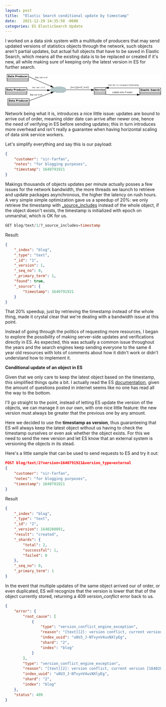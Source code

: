 ```yaml
---
layout: post
title:  "Elastic Search conditional update by timestamp"
date:   2021-12-29 14:35:50 -0600
categories: ES ElasticSearch Update
---
```

I worked on a data sink system with a multitude of producers that may send updated versions of statistics objects through the network, such objects aren't partial updates, but actual full objects that have to be saved in Elastic Search, which means all the existing data is to be replaced or created if it's new, all while making sure of keeping only the latest version in ES for further search.

![Architecture](/graphics/ESCondUpdateArch1.png)

Network being what it is, introduces a nice little issue: updates are bound to arrive out of order, meaning older date can arrive after newer one, hence the need of verifying in ES before sending updates; this in turn introduces more overhead and isn't really a guarantee when having horizontal scaling of data sink service workers.

Let's simplify everything and say this is our payload:
```json
{
    "customer": "sir-farfan",
    "notes": "for blogging purposes",
    "timestamp": 1640791921
}
```

Makings thousands of objects updates per minute actually posses a few issues for the network bandwidth, the more threads we launch to retrieve and update packages asynchronous, the higher the latency on rush hours. A very simple simple optimization gave us a speedup of 20%: we only retrieve the timestamp with [_source_includes][source-includes] instead of the whole object, if the object doesn't exists, the timestamp is initialized with epoch on unmarshal, which is OK for us.

```sql
GET blog/text/1/?_source_includes=timestamp
```
Result:
```json
{
    "_index": "blog",
    "_type": "text",
    "_id": "1",
    "_version": 1,
    "_seq_no": 0,
    "_primary_term": 1,
    "found": true,
    "_source": {
        "timestamp": 1640791921
    }
}
```

That 20% speedup, just by retrieving the timestamp instead of the whole thing, made it crystal clear that we're dealing with a bandwidth issue at this point.

Instead of going through the politics of requesting more resources, I began to explore the possibility of making server-side updates and verifications directly in ES. As expected, this was actually a common issue throughout the years and the search engines keep sending everyone to the same 4 year old resources with lots of comments about how it didn't work or didn't understand how to implement it.

**Conditional update of an object in ES**

Given that we only care to keep the latest object based on the timestamp, this simplified things quite a bit. I actually read the ES [documentation][es-versioning], given the amount of questions posted in internet seems like no one has read all the way to the bottom.

I'll go straight to the point, instead of letting ES update the version of the objects, we can manage it on our own, with one nice little feature: the new version must always be greater that the previous one by any amount.

Here we decided to use the **timestamp as version**, thus guaranteeing that ES will always keep the latest object without us having to check the timestamp ourselves or even ask whether the object exists. For this we need to send the new version and let ES know that an external system is versioning the objects in its stead.

Here's a little sample that can be used to send requests to ES and try it out:
```json
POST blog/text/2?version=1640791921&version_type=external
{
    "customer": "sir-farfan",
    "notes": "for blogging purposes",
    "timestamp": 1640791921
}
```

Result
```json
{
    "_index": "blog",
    "_type": "text",
    "_id": "2",
    "_version": 1640280891,
    "result": "created",
    "_shards": {
        "total": 2,
        "successful": 1,
        "failed": 0
    },
    "_seq_no": 0,
    "_primary_term": 1
}
```

In the event that multiple updates of the same object arrived our of order, or even duplicated, ES will recognize that the version is lower that that of the object currently stored, returning a 409 *version_conflict* error back to us.
```json
{
    "error": {
        "root_cause": [
            {
                "type": "version_conflict_engine_exception",
                "reason": "[text][2]: version conflict, current version [1640280891] is higher or equal to the one provided [1640280891]",
                "index_uuid": "u8U3_J-NTvynV4usNXlyEg",
                "shard": "2",
                "index": "blog"
            }
        ],
        "type": "version_conflict_engine_exception",
        "reason": "[text][2]: version conflict, current version [1640280891] is higher or equal to the one provided [1640280891]",
        "index_uuid": "u8U3_J-NTvynV4usNXlyEg",
        "shard": "2",
        "index": "blog"
    },
    "status": 409
}
```


[source-includes]: https://www.elastic.co/guide/en/elasticsearch/reference/current/docs-get.html
[es-versioning]:   https://www.elastic.co/blog/elasticsearch-versioning-support

